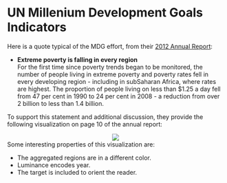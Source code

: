 # UN Millenium Development Goals Indicators

Here is a quote typical of the MDG effort, from their
[2012 Annual Report](http://unstats.un.org/unsd/mdg/Resources/Static/Products/Progress2012/English2012.pdf):

 * <strong>Extreme poverty is falling in every region</strong> <br>
 For the first time since poverty trends began to be monitored, 
 the number of people living in extreme poverty and poverty 
 rates fell in every developing region - including in subSaharan 
 Africa, where rates are highest. The proportion of 
 people living on less than $1.25 a day fell from 47 per cent 
 in 1990 to 24 per cent in 2008 - a reduction from over
 2 billion to less than 1.4 billion.

To support this statement and additional discussion, they provide the
 following visualization on page 10 of the annual report:

<center><img src="images/mdgVisExample.png"></img></center>
Some interesting properties of this visualization are:

 * The aggregated regions are in a different color.
 * Luminance encodes year.
 * The target is included to orient the reader.
